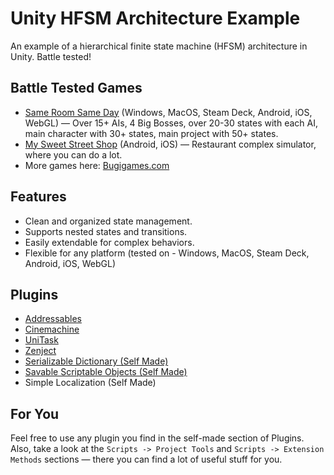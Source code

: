 # Unity HFSM Architecture Example

An example of a hierarchical finite state machine (HFSM) architecture in Unity. Battle tested!

## Battle Tested Games
- [Same Room Same Day](https://store.steampowered.com/app/2888200/Same_Room_Same_Day/) (Windows, MacOS, Steam Deck, Android, iOS, WebGL) — Over 15+ AIs, 4 Big Bosses, over 20-30 states with each AI, main character with 30+ states, main project with 50+ states.
- [My Sweet Street Shop](https://play.google.com/store/apps/details?id=com.bugigamesAndroid.MySweetStreetShop) (Android, iOS) — Restaurant complex simulator, where you can do a lot.
- More games here: [Bugigames.com](https://bugigames.com/)

## Features
- Clean and organized state management.
- Supports nested states and transitions.
- Easily extendable for complex behaviors.
- Flexible for any platform (tested on - Windows, MacOS, Steam Deck, Android, iOS, WebGL)

## Plugins
- [Addressables](https://docs.unity3d.com/Manual/com.unity.addressables.html)
- [Cinemachine](https://docs.unity3d.com/Packages/com.unity.cinemachine@latest)
- [UniTask](https://github.com/Cysharp/UniTask)
- [Zenject](https://github.com/Mathijs-Bakker/Extenject)
- [Serializable Dictionary (Self Made)](https://github.com/EduardMalkhasyan/Serializable-Dictionary-Unity)
- [Savable Scriptable Objects (Self Made)](https://github.com/EduardMalkhasyan/Savable-ScriptableObjects-Unity)
- Simple Localization (Self Made)

## For You
Feel free to use any plugin you find in the self-made section of Plugins. Also, take a look at the `Scripts -> Project Tools` and `Scripts -> Extension Methods` sections — there you can find a lot of useful stuff for you.


